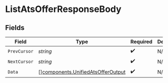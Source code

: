 # ListAtsOfferResponseBody


## Fields

| Field                                                                                  | Type                                                                                   | Required                                                                               | Description                                                                            |
| -------------------------------------------------------------------------------------- | -------------------------------------------------------------------------------------- | -------------------------------------------------------------------------------------- | -------------------------------------------------------------------------------------- |
| `PrevCursor`                                                                           | *string*                                                                               | :heavy_check_mark:                                                                     | N/A                                                                                    |
| `NextCursor`                                                                           | *string*                                                                               | :heavy_check_mark:                                                                     | N/A                                                                                    |
| `Data`                                                                                 | [][components.UnifiedAtsOfferOutput](../../models/components/unifiedatsofferoutput.md) | :heavy_check_mark:                                                                     | N/A                                                                                    |